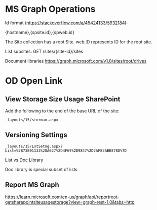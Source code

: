 


# MS Graph Operations

Id format (https://stackoverflow.com/a/45424133/5932184):

{hostname},{spsite.id},{spweb.id}


The Site collection has a root Site. web.ID represents ID for the root site.


List subsites:
GET /sites/{site-id}/sites

Document libraries
https://graph.microsoft.com/v1.0/sites/root/drives


# OD Open Link

## View Storage Size Usage SharePoint

Add the following to the end of the base URL of the site:

`_layouts/15/storman.aspx`

## Versioning Settings

`_layouts/15/LstSetng.aspx?List=%7B73B91133%2DA627%2D4F69%2D9847%2D2AF85ABB878D%7D`


[List vs Doc Library](https://sharepointmaven.com/lists-vs-libraries-in-sharepoint-online/)

Doc library is special subset of lists.

## Report MS Graph

<https://learn.microsoft.com/en-us/graph/api/reportroot-getsharepointsiteusagestorage?view=graph-rest-1.0&tabs=http>
